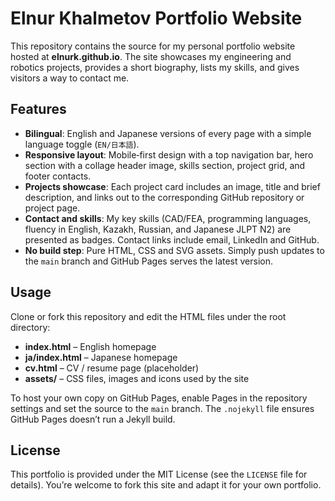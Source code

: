 # Elnur Khalmetov Portfolio Website

This repository contains the source for my personal portfolio website hosted at **elnurk.github.io**. The site showcases my engineering and robotics projects, provides a short biography, lists my skills, and gives visitors a way to contact me.

## Features
- **Bilingual**: English and Japanese versions of every page with a simple language toggle (`EN/日本語`).
- **Responsive layout**: Mobile‑first design with a top navigation bar, hero section with a collage header image, skills section, project grid, and footer contacts.
- **Projects showcase**: Each project card includes an image, title and brief description, and links out to the corresponding GitHub repository or project page.
- **Contact and skills**: My key skills (CAD/FEA, programming languages, fluency in English, Kazakh, Russian, and Japanese JLPT N2) are presented as badges. Contact links include email, LinkedIn and GitHub.
- **No build step**: Pure HTML, CSS and SVG assets. Simply push updates to the `main` branch and GitHub Pages serves the latest version.

## Usage
Clone or fork this repository and edit the HTML files under the root directory:

- **index.html** – English homepage
- **ja/index.html** – Japanese homepage
- **cv.html** – CV / resume page (placeholder)
- **assets/** – CSS files, images and icons used by the site

To host your own copy on GitHub Pages, enable Pages in the repository settings and set the source to the `main` branch. The `.nojekyll` file ensures GitHub Pages doesn’t run a Jekyll build.

## License
This portfolio is provided under the MIT License (see the `LICENSE` file for details). You’re welcome to fork this site and adapt it for your own portfolio.
